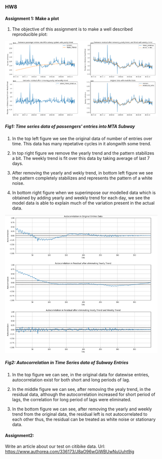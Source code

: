 ### HW8

#### Assignment 1: Make a plot

1. The objective of this assignment is to make a well described reproducible plot:

![image](https://github.com/Shivam0712/PUI2018_skp454/blob/master/HW8_skp454/SubwayTimeSeries.png)

##### Fig1: Time series data of passengers' entries into MTA Subway

1. In the top left figure we see the original data of number of entries over time. This data has many repetative cycles in it alongwith some trend.

2. In top right figure we remove the yearly trend and the pattern stabilizes a bit. The weekly trend is fit over this data by taking average of last 7 days.

3. After removing the yearly and wekly trend, in bottom left figure we see the pattern completely stabilizes and represents the pattern of a white noise.

4. In bottom right figure when we superimpose our modelled data which is obtained by adding yearly and weekly trend for each day, we see the model data is able to explain much of the variation present in the actual data.

![image](https://github.com/Shivam0712/PUI2018_skp454/blob/master/HW8_skp454/Autocorr.png)

##### Fig2: Autocorrelation in Time Series data of Subway Entries

1. In the top figure we can see, in the original data for datewise entries, autocorrelation exist for both short and long periods of lag.

2. In the middle figure we can see, after removing the yealy trend, in the residual data, although the autocorrelation increased for short period of lags, the correlation for long period of lags were eliminated.

3. In the bottom figure we can see, after removing the yearly and weekly trend from the original data, the residual left is not autocorrelated to each other thus, the residual can be treated as white noise or stationary data.


#### Assignment2:

Write an article about our test on citibike data.
Url: https://www.authorea.com/336173/J8aO96wGiWBUwNuUuht9ig
